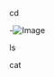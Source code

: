 cd


-![Image](![image](https://github.com/Arblade555/cse15l-lab-reports/assets/141669773/14b3d996-be82-4f87-9499-05f1c3cd4358))


ls

cat


